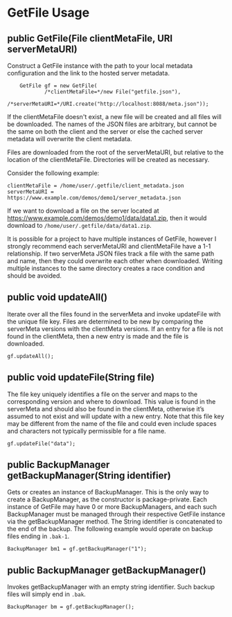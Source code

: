 # GetFile Usage
## public GetFile(File clientMetaFile, URI serverMetaURI)
Construct a GetFile instance with the path to your local metadata configuration
and the link to the hosted server metadata.
```
	GetFile gf = new GetFile(
			/*clientMetaFile=*/new File("getfile.json"),
			/*serverMetaURI=*/URI.create("http://localhost:8088/meta.json"));
```
If the clientMetaFile doesn't exist, a new file will be created and all files
will be downloaded.  The names of the JSON files are arbitrary, but cannot be
the same on both the client and the server or else the cached server metadata
will overwrite the client metadata.

Files are downloaded from the root of the serverMetaURI, but relative to the
location of the clientMetaFile. Directories will be created as necessary.

Consider the following example:
```
clientMetaFile = /home/user/.getfile/client_metadata.json
serverMetaURI = https://www.example.com/demos/demo1/server_metadata.json
```

If we want to download a file on the server located at
https://www.example.com/demos/demo1/data/data1.zip, then it would download to
`/home/user/.getfile/data/data1.zip`.

It is possible for a project to have multiple instances of GetFile, however I
strongly recommend each serverMetaURI and clientMetaFile have a 1-1
relationship. If two serverMeta JSON files track a file with the same path and
name, then they could overwrite each other when downloaded. Writing multiple
instances to the same directory creates a race condition and should be avoided.

## public void updateAll()
Iterate over all the files found in the serverMeta and invoke
updateFile with the unique file key. Files are determined to be new by
comparing the serverMeta versions with the clientMeta versions. If an entry for
a file is not found in the clientMeta, then a new entry is made and the file is
downloaded.
```
gf.updateAll();
```

## public void updateFile(String file)
The file key uniquely identifies a file on the server and maps to the
corresponding version and where to download. This value is found in the
serverMeta and should also be found in the clientMeta, otherwise it’s assumed
to not exist and will update with a new entry. Note that this file key may be
different from the name of the file and could even include spaces and
characters not typically permissible for a file name.
```
gf.updateFile("data");
```

## public BackupManager getBackupManager(String identifier)
Gets or creates an instance of BackupManager. This is the only way
to create a BackupManager, as the constructor is package-private. Each instance
of GetFile may have 0 or more BackupManagers, and each such BackupManager must
be managed through their respective GetFile instance via the getBackupManager
method. The String identifier is concatenated to the end of the backup.
The following example would operate on backup files ending in `.bak-1`.
```
BackupManager bm1 = gf.getBackupManager("1");
```

## public BackupManager getBackupManager()
Invokes getBackupManager with an empty string identifier. Such backup files will
simply end in `.bak`.
```
BackupManager bm = gf.getBackupManager();
```

